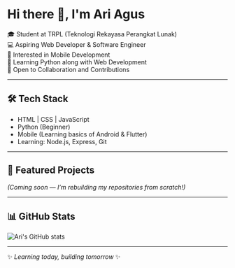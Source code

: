 # Hi there 👋, I'm Ari Agus  

🎓 Student at TRPL (Teknologi Rekayasa Perangkat Lunak)  
💻 Aspiring Web Developer & Software Engineer  
📱 Interested in Mobile Development  
🐍 Learning Python along with Web Development  
🚀 Open to Collaboration and Contributions  

---

## 🛠️ Tech Stack
- HTML | CSS | JavaScript  
- Python (Beginner)  
- Mobile (Learning basics of Android & Flutter)  
- Learning: Node.js, Express, Git  

---

## 📂 Featured Projects
*(Coming soon — I’m rebuilding my repositories from scratch!)*  

---

## 📊 GitHub Stats
![Ari's GitHub stats](https://github-readme-stats.vercel.app/api?username=Mdariagus9&show_icons=true&theme=radical)

---
✨ *Learning today, building tomorrow* ✨
